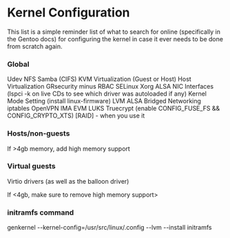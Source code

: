 # Kernel Configuration

This list is a simple reminder list of what to search for online (specifically
in the Gentoo docs) for configuring the kernel in case it ever needs to be done 
from scratch again.

### Global

Udev
NFS
Samba (CIFS)
KVM Virtualization (Guest or Host)
Host Virtualization
GRsecurity minus RBAC
SELinux
Xorg
ALSA
NIC Interfaces (lspci -k on live CDs to see which driver was autoloaded if any)
Kernel Mode Setting (install linux-firmware)
LVM
ALSA
Bridged Networking
iptables
OpenVPN
IMA
EVM
LUKS
Truecrypt (enable CONFIG_FUSE_FS && CONFIG_CRYPTO_XTS)
[RAID] - when you use it

### Hosts/non-guests

If >4gb memory, add high memory support

### Virtual guests

Virtio drivers (as well as the balloon driver)

If <4gb, make sure to remove high memory support>

### initramfs command

genkernel --kernel-config=/usr/src/linux/.config --lvm --install initramfs


